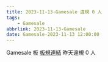 ```yaml
---
title: 2023-11-13-Gamesale 違規 0 人
tags:
    - Gamesale
abbrlink: 2023-11-13-Gamesale
date: Gamesale-2023-11-13 12:00:00
---
```

Gamesale 板 [板規連結](https://www.ptt.cc/bbs/Gossiping/M.1637425085.A.07D.html)
昨天違規 0 人
